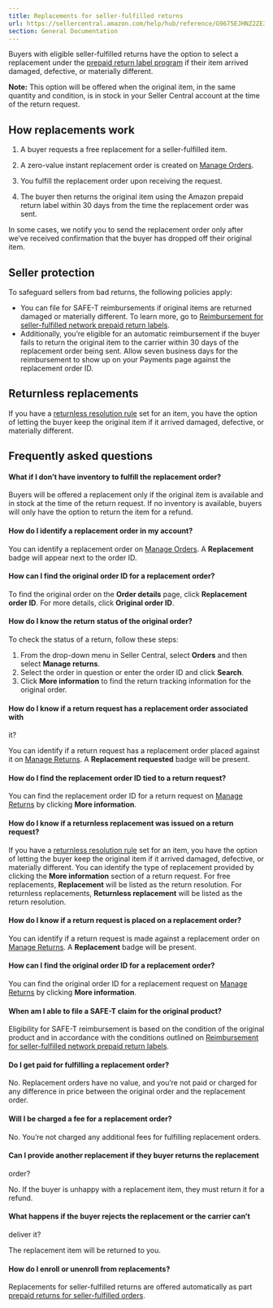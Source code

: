 ```yaml
---
title: Replacements for seller-fulfilled returns
url: https://sellercentral.amazon.com/help/hub/reference/G9675EJHNZ2ZE3M5
section: General Documentation
---
```


Buyers with eligible seller-fulfilled returns have the option to select a
replacement under the [prepaid return label program](/gp/help/G202072200) if
their item arrived damaged, defective, or materially different.

**Note:** This option will be offered when the original item, in the same
quantity and condition, is in stock in your Seller Central account at the time
of the return request.

## How replacements work

  1. A buyer requests a free replacement for a seller-fulfilled item. 

  2. A zero-value instant replacement order is created on [Manage Orders](/orders-v3/ref=xx_myo_dnav_xx?page=1).

  3. You fulfill the replacement order upon receiving the request. 

  4. The buyer then returns the original item using the Amazon prepaid return label within 30 days from the time the replacement order was sent.

In some cases, we notify you to send the replacement order only after we’ve
received confirmation that the buyer has dropped off their original item.

## Seller protection

To safeguard sellers from bad returns, the following policies apply:

  * You can file for SAFE-T reimbursements if original items are returned damaged or materially different. To learn more, go to [Reimbursement for seller-fulfilled network prepaid return labels](/gp/help/G202175000). 
  * Additionally, you’re eligible for an automatic reimbursement if the buyer fails to return the original item to the carrier within 30 days of the replacement order being sent. Allow seven business days for the reimbursement to show up on your Payments page against the replacement order ID. 

## Returnless replacements

If you have a [returnless resolution rule](/gp/help/G202174940) set for an
item, you have the option of letting the buyer keep the original item if it
arrived damaged, defective, or materially different.

## Frequently asked questions

#### What if I don’t have inventory to fulfill the replacement order?

Buyers will be offered a replacement only if the original item is available
and in stock at the time of the return request. If no inventory is available,
buyers will only have the option to return the item for a refund.

#### How do I identify a replacement order in my account?

You can identify a replacement order on [Manage
Orders](/orders-v3/ref=xx_myo_dnav_xx?page=1). A **Replacement** badge will
appear next to the order ID.

#### How can I find the original order ID for a replacement order?

To find the original order on the **Order details** page, click **Replacement
order ID**. For more details, click **Original order ID**.

#### How do I know the return status of the original order?

To check the status of a return, follow these steps:  

  1. From the drop-down menu in Seller Central, select **Orders** and then select **Manage returns**.
  2. Select the order in question or enter the order ID and click **Search**.
  3. Click **More information** to find the return tracking information for the original order.

#### How do I know if a return request has a replacement order associated with
it?

You can identify if a return request has a replacement order placed against it
on [Manage Returns](/gp/returns/list/v2/ref=xx_myr_dnav_xx). A **Replacement
requested** badge will be present.

#### How do I find the replacement order ID tied to a return request?

You can find the replacement order ID for a return request on [Manage
Returns](/gp/returns/list/v2/ref=xx_myr_dnav_xx) by clicking **More
information**.

#### How do I know if a returnless replacement was issued on a return request?

If you have a [returnless resolution rule](/gp/help/G202174940) set for an
item, you have the option of letting the buyer keep the original item if it
arrived damaged, defective, or materially different. You can identify the type
of replacement provided by clicking the **More information** section of a
return request. For free replacements, **Replacement** will be listed as the
return resolution. For returnless replacements, **Returnless replacement**
will be listed as the return resolution.

#### How do I know if a return request is placed on a replacement order?

You can identify if a return request is made against a replacement order on
[Manage Returns](/gp/returns/list/v2/ref=xx_myr_dnav_xx). A **Replacement**
badge will be present.

#### How can I find the original order ID for a replacement order?

You can find the original order ID for a replacement request on [Manage
Returns](/gp/returns/list/v2/ref=xx_myr_dnav_xx) by clicking **More
information**.

#### When am I able to file a SAFE-T claim for the original product?

Eligibility for SAFE-T reimbursement is based on the condition of the original
product and in accordance with the conditions outlined on [Reimbursement for
seller-fulfilled network prepaid return labels](/gp/help/G202175000).

#### Do I get paid for fulfilling a replacement order?

No. Replacement orders have no value, and you’re not paid or charged for any
difference in price between the original order and the replacement order.

#### Will I be charged a fee for a replacement order?

No. You’re not charged any additional fees for fulfilling replacement orders.

#### Can I provide another replacement if they buyer returns the replacement
order?

No. If the buyer is unhappy with a replacement item, they must return it for a
refund.

#### What happens if the buyer rejects the replacement or the carrier can’t
deliver it?

The replacement item will be returned to you.

#### How do I enroll or unenroll from replacements?

Replacements for seller-fulfilled returns are offered automatically as part
[prepaid returns for seller-fulfilled orders](/gp/help/G202072200).


